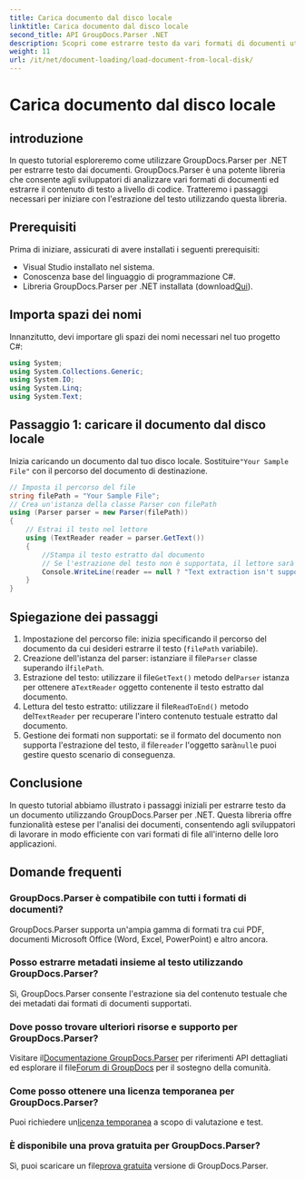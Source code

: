 ```yaml
---
title: Carica documento dal disco locale
linktitle: Carica documento dal disco locale
second_title: API GroupDocs.Parser .NET
description: Scopri come estrarre testo da vari formati di documenti utilizzando GroupDocs.Parser per .NET. Estrazione del testo semplice ed efficiente con C#.
weight: 11
url: /it/net/document-loading/load-document-from-local-disk/
---
```


# Carica documento dal disco locale

## introduzione
In questo tutorial esploreremo come utilizzare GroupDocs.Parser per .NET per estrarre testo dai documenti. GroupDocs.Parser è una potente libreria che consente agli sviluppatori di analizzare vari formati di documenti ed estrarre il contenuto di testo a livello di codice. Tratteremo i passaggi necessari per iniziare con l'estrazione del testo utilizzando questa libreria.
## Prerequisiti
Prima di iniziare, assicurati di avere installati i seguenti prerequisiti:
- Visual Studio installato nel sistema.
- Conoscenza base del linguaggio di programmazione C#.
-  Libreria GroupDocs.Parser per .NET installata (download[Qui](https://releases.groupdocs.com/parser/net/)).

## Importa spazi dei nomi
Innanzitutto, devi importare gli spazi dei nomi necessari nel tuo progetto C#:
```csharp
using System;
using System.Collections.Generic;
using System.IO;
using System.Linq;
using System.Text;
```
## Passaggio 1: caricare il documento dal disco locale
 Inizia caricando un documento dal tuo disco locale. Sostituire`"Your Sample File"` con il percorso del documento di destinazione.
```csharp
// Imposta il percorso del file
string filePath = "Your Sample File";
// Crea un'istanza della classe Parser con filePath
using (Parser parser = new Parser(filePath))
{
    // Estrai il testo nel lettore
    using (TextReader reader = parser.GetText())
    {
        //Stampa il testo estratto dal documento
        // Se l'estrazione del testo non è supportata, il lettore sarà nullo
        Console.WriteLine(reader == null ? "Text extraction isn't supported" : reader.ReadToEnd());
    }
}
```
## Spiegazione dei passaggi
1. Impostazione del percorso file: inizia specificando il percorso del documento da cui desideri estrarre il testo (`filePath` variabile).
2.  Creazione dell'istanza del parser: istanziare il file`Parser` classe superando il`filePath`.
3.  Estrazione del testo: utilizzare il file`GetText()` metodo del`Parser` istanza per ottenere a`TextReader` oggetto contenente il testo estratto dal documento.
4.  Lettura del testo estratto: utilizzare il file`ReadToEnd()` metodo del`TextReader` per recuperare l'intero contenuto testuale estratto dal documento.
5.  Gestione dei formati non supportati: se il formato del documento non supporta l'estrazione del testo, il file`reader` l'oggetto sarà`null`e puoi gestire questo scenario di conseguenza.

## Conclusione
In questo tutorial abbiamo illustrato i passaggi iniziali per estrarre testo da un documento utilizzando GroupDocs.Parser per .NET. Questa libreria offre funzionalità estese per l'analisi dei documenti, consentendo agli sviluppatori di lavorare in modo efficiente con vari formati di file all'interno delle loro applicazioni.

## Domande frequenti
### GroupDocs.Parser è compatibile con tutti i formati di documenti?
GroupDocs.Parser supporta un'ampia gamma di formati tra cui PDF, documenti Microsoft Office (Word, Excel, PowerPoint) e altro ancora.
### Posso estrarre metadati insieme al testo utilizzando GroupDocs.Parser?
Sì, GroupDocs.Parser consente l'estrazione sia del contenuto testuale che dei metadati dai formati di documenti supportati.
### Dove posso trovare ulteriori risorse e supporto per GroupDocs.Parser?
 Visitare il[Documentazione GroupDocs.Parser](https://tutorials.groupdocs.com/parser/net/) per riferimenti API dettagliati ed esplorare il file[Forum di GroupDocs](https://forum.groupdocs.com/c/parser/17) per il sostegno della comunità.
### Come posso ottenere una licenza temporanea per GroupDocs.Parser?
 Puoi richiedere un[licenza temporanea](https://purchase.groupdocs.com/temporary-license/) a scopo di valutazione e test.
### È disponibile una prova gratuita per GroupDocs.Parser?
 Sì, puoi scaricare un file[prova gratuita](https://releases.groupdocs.com/) versione di GroupDocs.Parser.